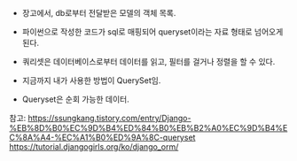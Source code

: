 

- 장고에서, db로부터 전달받은 모델의 객체 목록. 
- 파이썬으로 작성한 코드가 sql로 매핑되어 queryset이라는 자료 형태로 넘어오게 된다.

- 쿼리셋은 데이터베이스로부터 데이터를 읽고, 필터를 걸거나 정렬을 할 수 있다. 

- 지금까지 내가 사용한 방법이 QuerySet임.
 
- Queryset은 순회 가능한 데이터.


참고: https://ssungkang.tistory.com/entry/Django-%EB%8D%B0%EC%9D%B4%ED%84%B0%EB%B2%A0%EC%9D%B4%EC%8A%A4-%EC%A1%B0%ED%9A%8C-queryset
https://tutorial.djangogirls.org/ko/django_orm/
